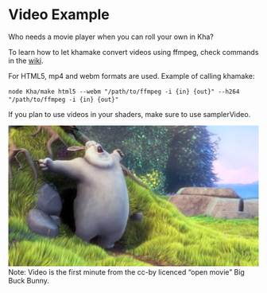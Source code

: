 # Video Example
Who needs a movie player when you can roll your own in Kha?

To learn how to let khamake convert videos using ffmpeg, check commands in the [wiki](https://github.com/KTXSoftware/Kha/wiki/Examples).

For HTML5, mp4 and webm formats are used. Example of calling khamake:

	node Kha/make html5 --webm "/path/to/ffmpeg -i {in} {out}" --h264 "/path/to/ffmpeg -i {in} {out}"
	
If you plan to use videos in your shaders, make sure to use samplerVideo.

![](bunny.jpg)
Note:
Video is the first minute from the cc-by licenced “open movie” Big Buck Bunny.
